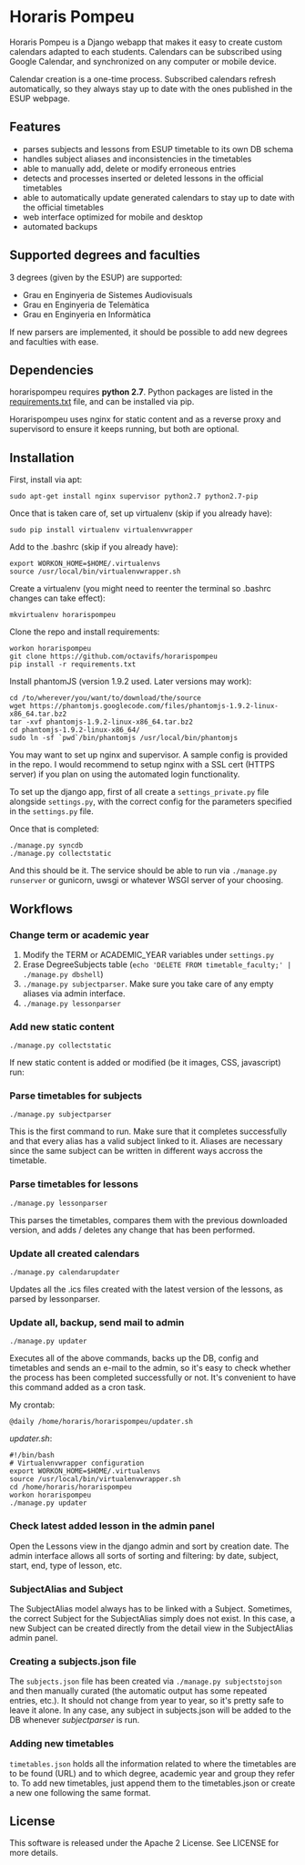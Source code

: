 # Horaris Pompeu

Horaris Pompeu is a Django webapp that makes it easy to create custom calendars adapted to each students. Calendars can be subscribed using Google Calendar, and synchronized on any computer or mobile device.

Calendar creation is a one-time process. Subscribed calendars refresh automatically, so they always stay up to date with the ones published in the ESUP webpage.


## Features
- parses subjects and lessons from ESUP timetable to its own DB schema
- handles subject aliases and inconsistencies in the timetables
- able to manually add, delete or modify erroneous entries
- detects and processes inserted or deleted lessons in the official timetables
- able to automatically update generated calendars to stay up to date with the official timetables
- web interface optimized for mobile and desktop
- automated backups

## Supported degrees and faculties
3 degrees (given by the ESUP) are supported:

- Grau en Enginyeria de Sistemes Audiovisuals
- Grau en Enginyeria de Telemàtica
- Grau en Enginyeria en Informàtica

If new parsers are implemented, it should be possible to add new degrees and faculties with ease.


## Dependencies
horarispompeu requires **python 2.7**. Python packages are listed in the [requirements.txt](requirements.txt) file, and can be installed via pip.

Horarispompeu uses nginx for static content and as a reverse proxy and supervisord to ensure it keeps running, but both are optional.


## Installation
First, install via apt:
    
    sudo apt-get install nginx supervisor python2.7 python2.7-pip

Once that is taken care of, set up virtualenv (skip if you already have):
    
    sudo pip install virtualenv virtualenvwrapper

Add to the .bashrc (skip if you already have):

    export WORKON_HOME=$HOME/.virtualenvs
    source /usr/local/bin/virtualenvwrapper.sh

Create a virtualenv (you might need to reenter the terminal so .bashrc changes can take effect):

    mkvirtualenv horarispompeu

Clone the repo and install requirements:

    workon horarispompeu
    git clone https://github.com/octavifs/horarispompeu
    pip install -r requirements.txt

Install phantomJS (version 1.9.2 used. Later versions may work):
    
    cd /to/wherever/you/want/to/download/the/source
    wget https://phantomjs.googlecode.com/files/phantomjs-1.9.2-linux-x86_64.tar.bz2
    tar -xvf phantomjs-1.9.2-linux-x86_64.tar.bz2
    cd phantomjs-1.9.2-linux-x86_64/
    sudo ln -sf `pwd`/bin/phantomjs /usr/local/bin/phantomjs

You may want to set up nginx and supervisor. A sample config is provided in the repo. I would recommend to setup nginx with a SSL cert (HTTPS server) if you plan on using the automated login functionality.

To set up the django app, first of all create a `settings_private.py` file alongside `settings.py`, with the correct config for the parameters specified in the `settings.py` file.

Once that is completed:

    ./manage.py syncdb
    ./manage.py collectstatic

And this should be it. The service should be able to run via `./manage.py runserver` or gunicorn, uwsgi or whatever WSGI server of your choosing.


## Workflows

### Change term or academic year
1. Modify the TERM or ACADEMIC_YEAR variables under `settings.py`
2. Erase DegreeSubjects table (`echo 'DELETE FROM timetable_faculty;' | ./manage.py dbshell`)
3. `./manage.py subjectparser`. Make sure you take care of any empty aliases via admin interface.
4. `./manage.py lessonparser`

### Add new static content
    ./manage.py collectstatic

If new static content is added or modified (be it images, CSS, javascript) run:


### Parse timetables for subjects
    ./manage.py subjectparser

This is the first command to run. Make sure that it completes successfully and that every alias has a valid subject linked to it. Aliases are necessary since the same subject can be written in different ways accross the timetable.


### Parse timetables for lessons
    ./manage.py lessonparser

This parses the timetables, compares them with the previous downloaded version, and adds / deletes any change that has been performed.


### Update all created calendars
    ./manage.py calendarupdater

Updates all the .ics files created with the latest version of the lessons, as parsed by lessonparser.


### Update all, backup, send mail to admin
    ./manage.py updater

Executes all of the above commands, backs up the DB, config and timetables and sends an e-mail to the admin, so it's easy to check whether the process has been completed successfully or not. It's convenient to have this command added as a cron task.

My crontab:
    
    @daily /home/horaris/horarispompeu/updater.sh

*updater.sh*:
    
    #!/bin/bash
    # Virtualenvwrapper configuration
    export WORKON_HOME=$HOME/.virtualenvs
    source /usr/local/bin/virtualenvwrapper.sh
    cd /home/horaris/horarispompeu
    workon horarispompeu
    ./manage.py updater

### Check latest added lesson in the admin panel
Open the Lessons view in the django admin and sort by creation date. The admin interface allows all sorts of sorting and filtering: by date, subject, start, end, type of lesson, etc.

### SubjectAlias and Subject
The SubjectAlias model always has to be linked with a Subject. Sometimes, the correct Subject for the SubjectAlias simply does not exist. In this case, a new Subject can be created directly from the detail view in the SubjectAlias admin panel.

### Creating a subjects.json file
The `subjects.json` file has been created via `./manage.py subjectstojson` and then manually curated (the automatic output has some repeated entries, etc.). It should not change from year to year, so it's pretty safe to leave it alone. In any case, any subject in subjects.json will be added to the DB whenever *subjectparser* is run.

### Adding new timetables
`timetables.json` holds all the information related to where the timetables are to be found (URL) and to which degree, academic year and group they refer to. To add new timetables, just append them to the timetables.json or create a new one following the same format.


## License
This software is released under the Apache 2 License. See LICENSE for more details.
